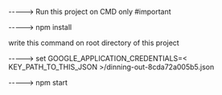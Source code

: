 -----> Run this project on CMD only  #important

-----> npm install

write this command on root directory of this project

-----> set GOOGLE_APPLICATION_CREDENTIALS=< KEY_PATH_TO_THIS_JSON >/dinning-out-8cda72a005b5.json

-----> npm start


